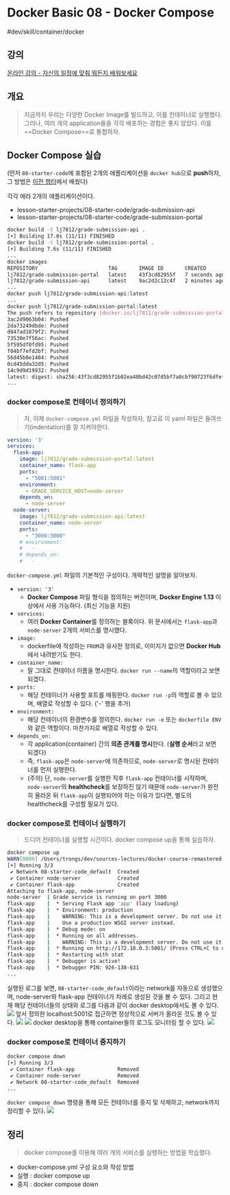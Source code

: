 #  Docker Basic 08 - Docker Compose

#dev/skill/container/docker

## 강의
[온라인 강의 - 자신의 일정에 맞춰 뭐든지 배워보세요](https://www.udemy.com/course/docker-training-learn-docker-from-zero-to-cloud/learn/lecture/45162163#overview)

## 개요
> 지금까지 우리는 다양한 Docker Image를 빌드하고, 이를 컨테이너로 실행했다.
> 그러나, 여러 개의 application들을 각각 배포하는 경험은 좋지 않았다. 이를 ==Docker Compose==로 통합하자.

## Docker Compose 실습
(먼저 `08-starter-code`에 포함된 2개의 애플리케이션을 `docker hub`으로 **push**하자, 그 방법은 [이전 챕터](bear://x-callback-url/open-note?id=6D956EEC-1743-410F-A1FE-6C934A539206)에서 배웠다)

각각 애라 2개의 애플리케이션이다.
- lesson-starter-projects/08-starter-code/grade-submission-api
- lesson-starter-projects/08-starter-code/grade-submission-portal
```sh
docker build -t lj7812/grade-submission-api .
[+] Building 17.0s (11/11) FINISHED
docker build -t lj7812/grade-submission-portal .
[+] Building 7.6s (11/11) FINISHED
...
docker images
REPOSITORY                       TAG       IMAGE ID       CREATED         SIZE
lj7812/grade-submission-portal   latest    43f3cd82955f   7 seconds ago   239MB
lj7812/grade-submission-api      latest    9ac2d2c12c4f   2 minutes ago   1.3GB
...
docker push lj7812/grade-submission-api:latest
...
docker push lj7812/grade-submission-portal:latest
The push refers to repository [docker.io/lj7812/grade-submission-portal]
3ac2d9063b04: Pushed
2da73249dbde: Pushed
d847ad1879f2: Pushed
73530e7f56ac: Pushed
5f595df0fd95: Pushed
f04bf7efd2bf: Pushed
56d45b8e1404: Pushed
0cd45dda32d5: Pushed
14c9d9d19932: Pushed
latest: digest: sha256:43f3cd82955f1b02ea40bd42c07d5bf7a0cbf90723f6dfef1d3ebcfadd078a19 size: 856
...
```

### docker compose로 컨테이너 정의하기
> 자, 이제 `docker-compose.yml` 파일을 작성하자, 참고로 이 yaml 파일은 들여쓰기(indentation)를 잘 지켜야한다.
```yml
version: '3'
services: 
  flask-app: 
    image: lj7812/grade-submission-portal:latest
    container_name: flask-app
    ports: 
      - "5001:5001"
    environment:
      - GRADE_SERVICE_HOST=node-server
    depends_on:
      - node-server
  node-server:
    image: lj7812/grade-submission-api:latest
    container_name: node-server
    ports:
      - "3000:3000"
    # environment:
    #   -
    # depends_on:
    #   - 
```
`docker-compose.yml` 파일의 기본적인 구성이다. 개략적인 설명을 알아보자.
- `version: '3'`
  - **Docker Compose** 파일 형식을 정의하는 버전이며, **Docker Engine 1.13** 이상에서 사용 가능하다. (최신 기능을 지원)
- `services: `
  - 여러 **Docker Container**를 정의하는 블록이다. 위 문서에서는 `flask-app`과 `node-server` 2개의 서비스를 명시했다.
- `image: `
  - dockerfile에 작성하는 `FROM`과 유사한 정의로, 이미지가 없으면 **Docker Hub**에서 내려받기도 한다.
- `container_name:`
  - 말 그대로 컨테이너 이름을 명시한다. `docker run --name`의 역할이라고 보면 되겠다.
- `ports:`
  - 해당 컨테이너가 사용할 포트를 매핑한다. `docker run -p`의 역할로 볼 수 있으며, 배열로 작성할 수 있다. ('-' 행을 추가)
- `environment:`
  - 해당 컨테이너의 환경변수를 정의한다. `docker run -e` 또는 `dockerfile ENV`와 같은 역할이다. 마찬가지로 배열로 작성할 수 있다.
- `depends_on:`
  - 각 application(container) 간의 **의존 관계를 명시**한다. (**실행 순서**라고 보면 되겠다)
  - 즉, `flask-app`은 `node-server`에 의존하므로, `node-server`로 명시된 컨테이너를 먼저 실행한다.
  - (주의) 단, `node-server`를 실행한 직후 `flask-app` 컨테이너를 시작하며, `node-server`의 **healthcheck**를 보장하진 않기 때문에 `node-server`가 완전히 올라온 뒤 `flask-app`이 실행되어야 하는 이유가 있다면, 별도의 healthcheck를 구성할 필요가 있다.

### docker compose로 컨테이너 실행하기
> 드디어 컨테이너를 실행할 시간이다. docker compose up을 통해 실습하자.

```sh
docker compose up
WARN[0000] /Users/trongs/dev/sources-lectures/docker-course-remastered-main/lesson-starter-projects/08-starter-code/docker-compose.yml: the attribute `version` is obsolete, it will be ignored, please remove it to avoid potential confusion
[+] Running 3/3
 ✔ Network 08-starter-code_default  Created                                                                                                                                                                  0.0s
 ✔ Container node-server            Created                                                                                                                                                                  0.0s
 ✔ Container flask-app              Created                                                                                                                                                                  0.0s
Attaching to flask-app, node-server
node-server  | Grade service is running on port 3000
flask-app    |  * Serving Flask app 'app' (lazy loading)
flask-app    |  * Environment: production
flask-app    |    WARNING: This is a development server. Do not use it in a production deployment.
flask-app    |    Use a production WSGI server instead.
flask-app    |  * Debug mode: on
flask-app    |  * Running on all addresses.
flask-app    |    WARNING: This is a development server. Do not use it in a production deployment.
flask-app    |  * Running on http://172.18.0.3:5001/ (Press CTRL+C to quit)
flask-app    |  * Restarting with stat
flask-app    |  * Debugger is active!
flask-app    |  * Debugger PIN: 926-138-631
...
```
실행된 로그를 보면, `08-starter-code_default`이라는 network를 자동으로 생성했으며, node-server와 flask-app 컨테이너가 차례로 생성된 것을 볼 수 있다. 그리고 현재 해당 컨테이너들의 상태와 로그를 다음과 같이 docker desktop에서도 볼 수 있다.
![](assets/Docker%20Basic%2008%20-%20Docker%20Compose/image.png)
앞서 정의한 localhost:5001로 접근하면 정상적으로 서버가 올라온 것도 볼 수 있다. 
![](assets/Docker%20Basic%2008%20-%20Docker%20Compose/image%202.png)<!-- {"width":442} --> ![](assets/Docker%20Basic%2008%20-%20Docker%20Compose/image%203.png)<!-- {"width":506} -->
docker desktop을 통해 container들의 로그도 모니터링 할 수 있다.
![](assets/Docker%20Basic%2008%20-%20Docker%20Compose/image%204.png)

### docker compose로 컨테이너 중지하기
```sh
docker compose down
[+] Running 3/3
 ✔ Container flask-app              Removed                                                                                                                                                                  
 ✔ Container node-server            Removed                                                                                                                                                                 
 ✔ Network 08-starter-code_default  Removed
...
```
`docker compose down` 명령을 통해 모든 컨테이너를 중지 및 삭제하고, network까지 정리할 수 있다. 
![](assets/Docker%20Basic%2008%20-%20Docker%20Compose/image%205.png)

## 정리
> docker compose를 이용해 여러 개의 서비스를 실행하는 방법을 학습했다.
- docker-compose.yml 구성 요소와 작성 방법
- 실행 : docker compose up
- 중지 : docker compose down
